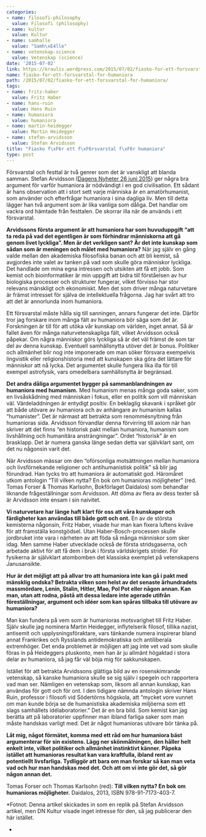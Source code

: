```yaml
---
categories:
- name: filosofi-philosophy
  value: Filosofi (philosophy)
- name: kultur
  value: Kultur
- name: samhalle
  value: "Samh\xE4lle"
- name: vetenskap-science
  value: Vetenskap (science)
date: '2015-07-02'
link: https://kraulis.wordpress.com/2015/07/02/fiasko-for-ett-forsvarstal-for-humaniora/
name: fiasko-for-ett-forsvarstal-for-humaniora
path: /2015/07/02/fiasko-for-ett-forsvarstal-for-humaniora/
tags:
- name: fritz-haber
  value: Fritz Haber
- name: hans-ruin
  value: Hans Ruin
- name: humaniora
  value: humaniora
- name: martin-heidegger
  value: Martin Heidegger
- name: stefan-arvidsson
  value: Stefan Arvidsson
title: "Fiasko f\xF6r ett f\xF6rsvarstal f\xF6r humaniora"
type: post
---
```

Försvarstal och festtal är två genrer som det är vanskligt att blanda samman. Stefan Arvidsson ([Dagens Nyheter 26 juni 2015](http://www.dn.se/kultur-noje/kulturdebatt/stefan-arvidsson-humaniora-hjalper-oss-att-forsta-det-frammande/)) ger några bra argument för varför humaniora är nödvändigt i en god civilisation. Ett sådant är hans observation att i stort sett varje människa är en amatörhumanist, som använder och efterfrågar humaniora i sina dagliga liv. Men till detta lägger han två argument som är lika vanliga som dåliga. Det handlar om vackra ord hämtade från festtalen. De skorrar illa när de används i ett försvarstal.



**Arvidssons första argument är att humaniora har som huvuduppgift “att ta reda på vad det egentligen är som förhindrar människorna att gå genom livet lyckliga”. Men är det verkligen sant? Är det inte kunskap som sådan som är meningen och målet med humaniora?** När jag själv en gång valde mellan den akademiska filosofiska banan och att bli kemist, så avgjordes inte valet av tanken på vad som skulle göra människor lyckliga. Det handlade om mina egna intressen och utsikten att få ett jobb. Som kemist och bioinformatiker är min uppgift att bidra till förståelsen av hur biologiska processer och strukturer fungerar, vilket förvisso har stor relevans mänskligt och ekonomiskt. Men det som driver många naturvetare är främst intresset för själva de intellektuella frågorna. Jag har svårt att tro att det är annorlunda inom humaniora.

Ett försvarstal måste hålla sig till sanningen, annars fungerar det inte. Därför tror jag forskare inom många fält av humaniora bör säga som det är. Forskningen är till för att utöka vår kunskap om världen, inget annat. Så är fallet även för många naturvetenskapliga fält, vilket Arvidsson också påpekar. Om några människor görs lyckliga så är det väl främst de som tar del av denna kunskap. Eventuell samhällsnytta utöver det är bonus. Politiker och allmänhet blir nog inte imponerade om man söker försvara exempelvis lingvistik eller religionshistoria med att kunskapen ska göra det lättare för människor att nå lycka. Det argumentet skulle fungera lika illa för till exempel astrofysik, vars omedelbara samhällsnytta är begränsad.

**Det andra dåliga argumentet bygger på sammanblandningen av humaniora med humanism.** Med humanism menas många goda saker, som en livsåskådning med människan i fokus, eller en politik som vill människan väl. Värdeladdningen är entydigt positiv. En beklaglig skavank i språket gör att både utövare av humaniora och av anhängare av humanism kallas “humanister”. Det är närmast att betrakta som renommésnyltning från humanioras sida. Arvidsson förvandlar denna förvirring till axiom när han skriver att det finns “en historisk pakt mellan humaniora, humanism som livshållning och humanitära ansträngningar”. Ordet “historisk” är en brasklapp. Det är numera ganska länge sedan detta var självklart sant, om det nu någonsin varit det.

När Arvidsson mässar om den “oförsonliga motsättningen mellan humaniora och livsförnekande religioner och antihumanistisk politik” så blir jag förundrad. Han tycks tro att humaniora är automatiskt god. Häromåret utkom antologin “Till vilken nytta? En bok om humanioras möjligheter” (red. Tomas Forser &amp; Thomas Karlsohn, Bokförlaget Daidalos) som behandlar liknande frågeställningar som Arvidsson. Att döma av flera av dess texter så är Arvidsson inte ensam i sin naivitet.

**Vi naturvetare har länge haft klart för oss att våra kunskaper och färdigheter kan användas till både gott och ont.** En av de största kemisterna någonsin, Fritz Haber, visade hur man kan fixera luftens kväve för att framställa konstgödsel. Utan Haber-Bosch-processen skulle jordbruket inte vara i närheten av att föda så många människor som sker idag. Men samme Haber utvecklade också de första stridsgaserna, och arbetade aktivt för att få dem i bruk i första världskrigets strider. För fysikerna är självklart atombomben det klassiska exemplet på vetenskapens Janusansikte.

**Hur är det möjligt att på allvar tro att humaniora inte kan gå i pakt med mänsklig ondska? Betrakta vilken som helst av det senaste århundradets massmördare, Lenin, Stalin, Hitler, Mao, Pol Pot eller någon annan. Kan man, utan att rodna, påstå att dessa ledare inte agerade utifrån föreställningar, argument och idéer som kan spåras tillbaka till utövare av humaniora?**

Man kan fundera på vem som är humanioras motsvarighet till Fritz Haber. Själv skulle jag nominera Martin Heidegger, inflytelserik filosof, tillika nazist, antisemit och upplysningsföraktare, vars tänkande numera inspirerar bland annat Frankrikes och Rysslands antidemokratiska och antiliberala extremhöger. Det enda problemet är möjligen att jag inte vet vad som skulle föras in på Heideggers pluskonto, men han är ju allmänt högaktad i stora delar av humaniora, så jag får väl böja mig för sakkunskapen.

Istället för att betrakta Arvidssons glättiga bild av en rosenskimrande vetenskap, så kanske humaniora skulle se sig själv i spegeln och rapportera vad man ser. Nämligen en vetenskap som, liksom all annan kunskap, kan användas för gott och för ont. I den tidigare nämnda antologin skriver Hans Ruin, professor i filosofi vid Södertörns högskola, att “mycket vore vunnet om man kunde börja se de humanistiska akademiska miljöerna som ett slags samhällets idélaboratorier.” Det är en bra bild. Som kemist kan jag berätta att på laboratorier uppfinner man ibland farliga saker som man måste handskas varligt med. Det är något humanioras utövare bör tänka på.

**Låt mig, något förmätet, komma med ett råd om hur humaniora bäst argumenterar för sin existens. Lägg ner skönmålningen, den håller helt enkelt inte, vilket politiker och allmänhet instinktivt känner. Påpeka istället att humanioras resultat kan vara kraftfulla, ibland rent av potentiellt livsfarliga. Tydliggör att bara om man forskar så kan man veta vad och hur man handskas med det. Och att om vi inte gör det, så gör någon annan det.**

Tomas Forser och Thomas Karlsohn (red): **Till vilken nytta? En bok om humanioras möjligheter.** Daidalos, 2013, ISBN 978-91-7173-403-7.

*Fotnot: Denna artikel skickades in som en replik på Stefan Arvidsson artikel, men DN Kultur visade inget intresse för den, så jag publicerar den här istället.

*

